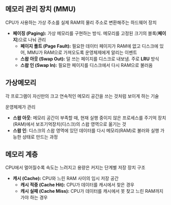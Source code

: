 ## 메모리 관리 장치 (MMU)

CPU가 사용하는 가상 주소를 실제 RAM의 물리 주소로 변환해주는 하드웨어 장치

- **페이징 (Paging):** 가상 메모리를 구현하는 방식. 메모리를 고정된 크기의 블록(**페이지**)으로 나눠 관리
    - **페이지 폴트 (Page Fault):** 필요한 데이터 페이지가 RAM에 없고 디스크에 있어, MMU가 RAM으로 가져오도록 운영체제에게 알리는 이벤트
    - **스왑 아웃 (Swap Out):** 덜 쓰는 페이지를 디스크로 내보냄. 주로 **LRU** 방식
    - **스왑 인 (Swap In):** 필요한 페이지를 디스크에서 다시 RAM으로 불러옴

## 가상메모리

각 프로그램이 자신만의 크고 연속적인 메모리 공간을 쓰는 것처럼 보이게 하는 기술

운영체제가 관리

- **스왑 아웃**: 메모리 공간이 부족할 때, 현재 실행 중이지 않은 프로세스를 주기억 장치(RAM)에서 보조기억장치(디스크)의 스왑 영역으로 옮기는 것
- **스왑 인**: 디스크의 스왑 영역에 있던 데이터를 다시 메모리(RAM)로 불러와 실행 가능한 상태로 만드는 과정

## 메모리 계층

CPU에서 멀어질수록 속도는 느려지고 용량은 커지는 단계별 저장 장치 구조

- **캐시 (Cache):** CPU와 느린 RAM 사이의 임시 저장 공간
    - **캐시 적중 (Cache Hit):** CPU가 데이터를 캐시에서 찾은 경우
    - **캐시 실패 (Cache Miss):** CPU가 데이터를 캐시에서 못 찾고 느린 RAM까지 가야 하는 경우
